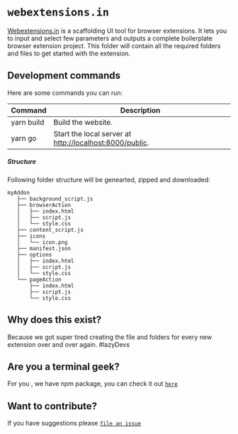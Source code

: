 # `webextensions.in`

[Webextensions.in](https://www.webextensions.in) is a scaffolding UI tool for browser extensions. It lets you to input and select few parameters and outputs a complete boilerplate browser extension project. This folder will contain all the required folders and files to get started with the extension.

## Development commands

Here are some commands you can run:

| Command | Description |
| --- | --- |
| yarn build | Build the website. |
| yarn go | Start the local server at [http://localhost:8000/public](http://localhost:8000/public). |

##### Structure
Following folder structure will be genearted, zipped and downloaded:

```text
myAddon
   ├── background_script.js
   ├── browserAction
   │   ├── index.html
   │   ├── script.js
   │   └── style.css
   ├── content_script.js
   ├── icons
   │   └── icon.png
   ├── manifest.json
   ├── options
   │   ├── index.html
   │   ├── script.js
   │   └── style.css
   └── pageAction
       ├── index.html
       ├── script.js
       └── style.css
```

Why does this exist?
--------------------
Because we got super tired creating the file and folders for every new extension over and over again. #lazyDevs

Are you a terminal geek?
--------------------
For you , we have npm package, you can check it out [`here`](https://www.npmjs.com/package/create-web-ext)

Want to contribute?
--------------------
If you have suggestions please [`file an issue`](https://github.com/web-ext-labs/ui-tool/issues/new)

